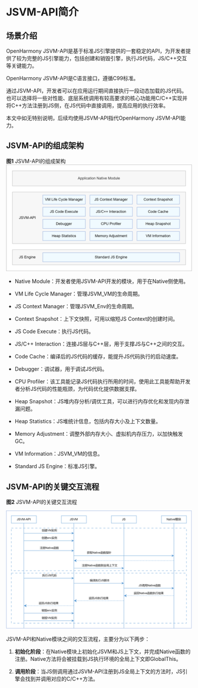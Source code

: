 # JSVM-API简介

## 场景介绍

OpenHarmony JSVM-API是基于标准JS引擎提供的一套稳定的API，为开发者提供了较为完整的JS引擎能力，包括创建和销毁引擎，执行JS代码，JS/C++交互等关键能力。

OpenHarmony JSVM-API是C语言接口，遵循C99标准。

通过JSVM-API，开发者可以在应用运行期间直接执行一段动态加载的JS代码。也可以选择将一些对性能、底层系统调用有较高要求的核心功能用C/C++实现并将C++方法注册到JS侧，在JS代码中直接调用，提高应用的执行效率。

本文中如无特别说明，后续均使用JSVM-API指代OpenHarmony JSVM-API能力。


## JSVM-API的组成架构

**图1** JSVM-API的组成架构
  
![jsvm-api_mechanism](figures/jsvm-api_mechanism.png)

- Native Module：开发者使用JSVM-API开发的模块，用于在Native侧使用。

- VM Life Cycle Manager：管理JSVM_VM的生命周期。

- JS Context Manager：管理JSVM_Env的生命周期。

- Context Snapshot：上下文快照，可用以缩短JS Context的创建时间。

- JS Code Execute：执行JS代码。

- JS/C++ Interaction：连接JS层与C++层，用于支撑JS与C++之间的交互。

- Code Cache：编译后的JS代码的缓存，能提升JS代码执行的启动速度。

- Debugger：调试器，用于调试JS代码。

- CPU Profiler：该工具能记录JS代码执行所用的时间，使用此工具能帮助开发者分析JS代码的性能瓶颈，为代码优化提供数据支撑。

- Heap Snapshot：JS堆内存分析/调优工具，可以进行内存优化和发现内存泄漏问题。

- Heap Statistics：JS堆统计信息，包括内存大小及上下文数量。

- Memory Adjustment：调整外部内存大小、虚拟机内存压力，以加快触发GC。

- VM Information：JSVM_VM的信息。

- Standard JS Engine：标准JS引擎。

## JSVM-API的关键交互流程

**图2** JSVM-API的关键交互流程

![JSVM-API 关键交互流程](figures/process_jsvm-api.png)

JSVM-API和Native模块之间的交互流程，主要分为以下两步：

1. **初始化阶段**：在Native模块上初始化JSVM和JS上下文，并完成Native函数的注册。Native方法将会被挂载到JS执行环境的全局上下文即GlobalThis。

2. **调用阶段**：当JS侧调用通过JSVM-API注册到JS全局上下文的方法时，JS引擎会找到并调用对应的C/C++方法。
